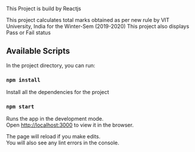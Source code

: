 This Project is build by Reactjs

This project calculates total marks obtained as per new rule by VIT University, India for the Winter-Sem (2019-2020)
This project also displays Pass or Fail status

## Available Scripts

In the project directory, you can run:

### `npm install`

Install all the dependencies for the project

### `npm start`

Runs the app in the development mode.<br />
Open [http://localhost:3000](http://localhost:3000) to view it in the browser.

The page will reload if you make edits.<br />
You will also see any lint errors in the console.

